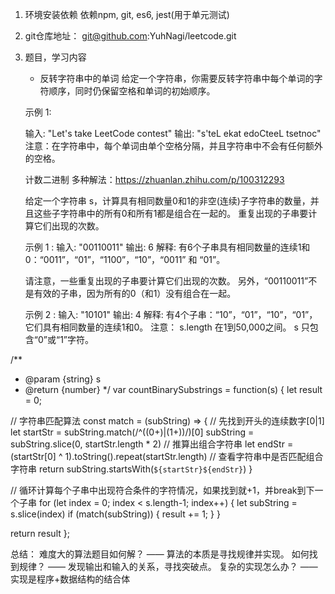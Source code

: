 1. 环境安装依赖
依赖npm, git, es6, jest(用于单元测试)
2. git仓库地址： git@github.com:YuhNagi/leetcode.git

3. 题目，学习内容
   
   * 反转字符串中的单词
    给定一个字符串，你需要反转字符串中每个单词的字符顺序，同时仍保留空格和单词的初始顺序。

    示例 1:

    输入: "Let's take LeetCode contest"
    输出: "s'teL ekat edoCteeL tsetnoc" 
    注意：在字符串中，每个单词由单个空格分隔，并且字符串中不会有任何额外的空格。


    计数二进制
    多种解法：https://zhuanlan.zhihu.com/p/100312293
    
    给定一个字符串 s，计算具有相同数量0和1的非空(连续)子字符串的数量，并且这些子字符串中的所有0和所有1都是组合在一起的。
    重复出现的子串要计算它们出现的次数。

    示例 1 :
    输入: "00110011"
    输出: 6
    解释: 有6个子串具有相同数量的连续1和0：“0011”，“01”，“1100”，“10”，“0011” 和 “01”。

    请注意，一些重复出现的子串要计算它们出现的次数。
    另外，“00110011”不是有效的子串，因为所有的0（和1）没有组合在一起。

    示例 2 :
    输入: "10101"
    输出: 4
    解释: 有4个子串：“10”，“01”，“10”，“01”，它们具有相同数量的连续1和0。
    注意：
    s.length 在1到50,000之间。
    s 只包含“0”或“1”字符。



/**
 * @param {string} s
 * @return {number}
 */
var countBinarySubstrings = function(s) {
  let result = 0;

  // 字符串匹配算法
  const match = (subString) => {
    // 先找到开头的连续数字[0|1]
    let startStr = subString.match(/^((0+)|(1+))/)[0]
    subString = subString.slice(0, startStr.length * 2)
    // 推算出组合字符串
    let endStr = (startStr[0] ^ 1).toString().repeat(startStr.length)
    // 查看字符串中是否匹配组合字符串
    return subString.startsWith(`${startStr}${endStr}`)
  }

  // 循环计算每个子串中出现符合条件的字符情况，如果找到就+1，并break到下一个子串
  for (let index = 0; index < s.length-1; index++) {
    let subString = s.slice(index)
    if (match(subString)) {
      result += 1;
    }
  }

  return result
};


总结：
    难度大的算法题目如何解？ —— 算法的本质是寻找规律并实现。
    如何找到规律？ —— 发现输出和输入的关系，寻找突破点。
    复杂的实现怎么办？ —— 实现是程序+数据结构的结合体